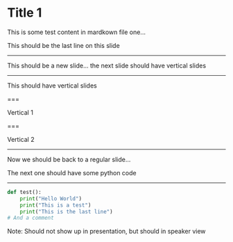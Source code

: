 # Title 1

This is some test content in mardkown file one...

This should be the last line on this slide

---

This should be a new slide... the next slide should have vertical slides

---

This should have vertical slides

===

Vertical 1

===

Vertical 2

---

Now we should be back to a regular slide...

The next one should have some python code

---

```python [1|2-3|5]
def test():
    print("Hello World")
    print("This is a test")
    print("This is the last line")
# And a comment
```

Note: Should not show up in presentation, but should in speaker view
